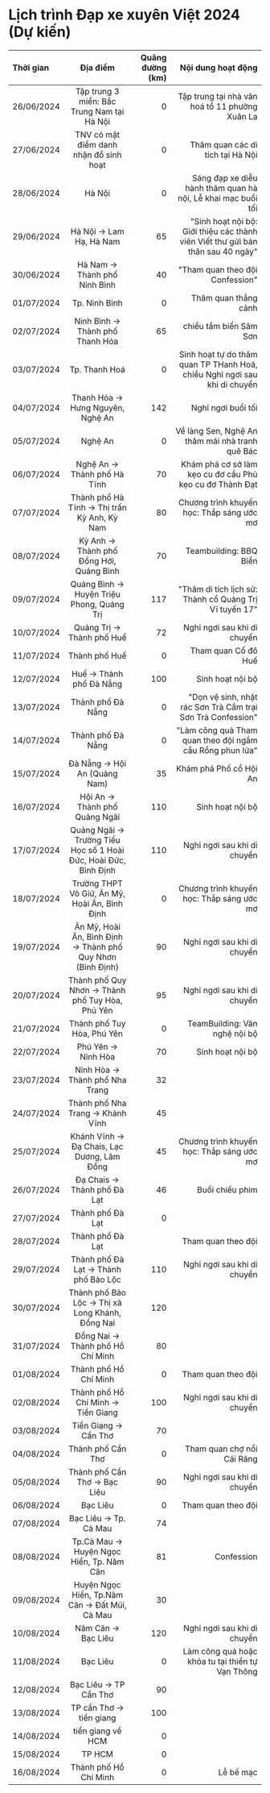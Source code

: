 # Lịch trình Đạp xe xuyên Việt 2024 (Dự kiến)

| Thời gian  |                            Địa điểm                             | Quãng đường (km) |                                                              Nội dung hoạt động |
| :--------- | :-------------------------------------------------------------: | ---------------: | ------------------------------------------------------------------------------: |
| 26/06/2024 |           Tập trung 3 miền: Bắc Trung Nam tại Hà Nội            |                0 |                                  Tập trung tại nhà văn hoá tổ 11 phường Xuân La |
| 27/06/2024 |             TNV có mặt điểm danh nhận đồ sinh hoạt              |                0 |                                                Thăm quan các di tích tại Hà Nội |
| 28/06/2024 |                             Hà Nội                              |                0 |                    Sáng đạp xe diễu hành thăm quan hà nội, Lễ khai mạc buổi tối |
| 29/06/2024 |                     Hà Nội → Lam Hạ, Hà Nam                     |               65 | "Sinh hoạt nội bộ: Giới thiệu các thành viên Viết thư gửi bản thân sau 40 ngày" |
| 30/06/2024 |                  Hà Nam → Thành phố Ninh Bình                   |               40 |                                                 "Tham quan theo đội Confession" |
| 01/07/2024 |                          Tp. Ninh Bình                          |                0 |                                                            Thăm quan thắng cảnh |
| 02/07/2024 |                 Ninh Bình → Thành phố Thanh Hóa                 |               65 |                                                          chiều tắm biển Sâm Sơn |
| 03/07/2024 |                          Tp. Thanh Hoá                          |                0 |       Sinh hoạt tự do thăm quan TP THanh Hoá, chiều Nghỉ ngơi sau khi di chuyển |
| 04/07/2024 |                Thanh Hóa → Hưng Nguyên, Nghệ An                 |              142 |                                                              Nghỉ ngơi buổi tối |
| 05/07/2024 |                             Nghệ An                             |                0 |                                 Về làng Sen, Nghệ An thăm mái nhà tranh quê Bác |
| 06/07/2024 |                   Nghệ An → Thành phố Hà Tĩnh                   |               70 |                        Khám phá cơ sở làm kẹo cu đơ cầu Phủ kẹo cu đơ Thành Đạt |
| 07/07/2024 |           Thành phố Hà Tĩnh → Thị trấn Kỳ Anh, Kỳ Nam           |               80 |                                       Chương trình khuyến học: Thắp sáng ước mơ |
| 08/07/2024 |             Kỳ Anh → Thành phố Đồng Hới, Quảng Bình             |               70 |                                                          Teambuilding: BBQ Biển |
| 09/07/2024 |            Quảng Bình → Huyện Triệu Phong, Quảng Trị            |              117 |                          "Thăm di tích lịch sử: Thành cổ Quảng Trị Vĩ tuyến 17" |
| 10/07/2024 |                    Quảng Trị → Thành phố Huế                    |               72 |                                                     Nghỉ ngơi sau khi di chuyển |
| 11/07/2024 |                          Thành phố Huế                          |                0 |                                                             Tham quan Cố đô Huế |
| 12/07/2024 |                     Huế → Thành phố Đà Nẵng                     |              100 |                                                                Sinh hoạt nội bộ |
| 13/07/2024 |                        Thành phố Đà Nẵng                        |                0 |                     "Dọn vệ sinh, nhặt rác Sơn Trà Cắm trại Sơn Trà Confession" |
| 14/07/2024 |                        Thành phố Đà Nẵng                        |                0 |                        "Làm công quả Tham quan theo đội ngắm cầu Rồng phun lửa" |
| 15/07/2024 |                  Đà Nẵng → Hội An (Quảng Nam)                   |               35 |                                                          Khám phá Phố cổ Hội An |
| 16/07/2024 |                  Hội An → Thành phố Quảng Ngãi                  |              110 |                                                                Sinh hoạt nội bộ |
| 17/07/2024 | Quảng Ngãi → Trường Tiểu Học số 1 Hoài Đức, Hoài Đức, Bình Định |              110 |                                                     Nghỉ ngơi sau khi di chuyển |
| 18/07/2024 |          Trường THPT Võ Giữ, Ân Mỹ, Hoài Ân, Bình Định          |                0 |                                       Chương trình khuyến học: Thắp sáng ước mơ |
| 19/07/2024 |   Ân Mỹ, Hoài Ân, Bình Định → Thành phố Quy Nhơn (Bình Định)    |               90 |                                                     Nghỉ ngơi sau khi di chuyển |
| 20/07/2024 |         Thành phố Quy Nhơn → Thành phố Tuy Hòa, Phú Yên         |               95 |                                                     Nghỉ ngơi sau khi di chuyển |
| 21/07/2024 |                   Thành phố Tuy Hòa, Phú Yên                    |                0 |                                                   TeamBuilding: Văn nghệ nội bộ |
| 22/07/2024 |                       Phú Yên → Ninh Hòa                        |               70 |                                                                Sinh hoạt nội bộ |
| 23/07/2024 |                 Ninh Hòa → Thành phố Nha Trang                  |               32 |
| 24/07/2024 |                Thành phố Nha Trang → Khánh Vĩnh                 |               45 |
| 25/07/2024 |           Khánh Vĩnh → Đạ Chais, Lạc Dương, Lâm Đồng            |               45 |                                       Chương trình khuyến học: Thắp sáng ước mơ |
| 26/07/2024 |                   Đạ Chais → Thành phố Đà Lạt                   |               46 |                                                                 Buổi chiếu phim |
| 27/07/2024 |                        Thành phố Đà Lạt                         |                0 |
| 28/07/2024 |                        Thành phố Đà Lạt                         |                  |                                                              Tham quan theo đội |
| 29/07/2024 |              Thành phố Đà Lạt → Thành phố Bảo Lộc               |              110 |                                                     Nghỉ ngơi sau khi di chuyển |
| 30/07/2024 |         Thành phố Bảo Lộc → Thị xã Long Khánh, Đồng Nai         |              120 |
| 31/07/2024 |                Đồng Nai → Thành phố Hồ Chí Minh                 |               80 |
| 01/08/2024 |                      Thành phố Hồ Chí Minh                      |                0 |                                                              Tham quan theo đội |
| 02/08/2024 |               Thành phố Hồ Chí Minh → Tiền Giang                |              100 |                                                     Nghỉ ngơi sau khi di chuyển |
| 03/08/2024 |                      Tiền Giang → Cần Thơ                       |               70 |
| 04/08/2024 |                        Thành phố Cần Thơ                        |                0 |                                                      Tham quan chợ nổi Cái Răng |
| 05/08/2024 |                  Thành phố Cần Thơ → Bạc Liêu                   |               90 |                                                     Nghỉ ngơi sau khi di chuyển |
| 06/08/2024 |                            Bạc Liêu                             |                0 |                                                              Tham quan theo đội |
| 07/08/2024 |                      Bạc Liêu → Tp. Cà Mau                      |               74 |
| 08/08/2024 |            Tp.Cà Mau → Huyện Ngọc Hiển, Tp. Năm Căn             |               81 |                                                                      Confession |
| 09/08/2024 |          Huyện Ngọc Hiển, Tp.Năm Căn → Đất Mũi, Cà Mau          |               30 |
| 10/08/2024 |                       Năm Căn → Bạc Liêu                        |              120 |                                                     Nghỉ ngơi sau khi di chuyển |
| 11/08/2024 |                            Bạc Liêu                             |                0 |                                Làm công quả hoặc khóa tu tại thiền tự Vạn Thông |
| 12/08/2024 |                      Bạc Liêu → TP Cần Thơ                      |               90 |
| 13/08/2024 |                     TP cần Thơ → tiền giang                     |              100 |
| 14/08/2024 |                        tiển giang về HCM                        |                0 |
| 15/08/2024 |                             TP HCM                              |                0 |
| 16/08/2024 |                      Thành phố Hồ Chí Minh                      |                0 |                                                                       Lễ bế mạc |
